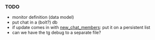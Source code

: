 ### TODO

* monitor definition (data model)
* put chat in a (bolt?) db
* if update comes in with [new_chat_members](https://stackoverflow.com/questions/52271498/can-i-detect-my-bots-groups-with-telegram-bot-api): put it on a persistent list
* can we have the tg debug to a separate file?